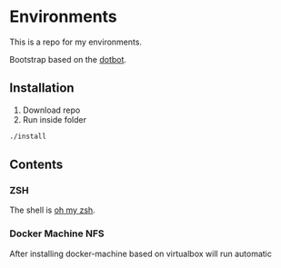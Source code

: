 # Environments

This is a repo for my environments.

Bootstrap based on the [dotbot](https://github.com/anishathalye/dotbot).

## Installation
1. Download repo
2. Run inside folder
```sh
./install
```

## Contents

### ZSH
The shell is [oh my zsh](https://ohmyz.sh/).

### Docker Machine NFS

After installing docker-machine based on virtualbox will run automatic